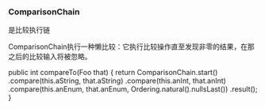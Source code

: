 ### ComparisonChain

是比较执行链

ComparisonChain执行一种懒比较：它执行比较操作直至发现非零的结果，在那之后的比较输入将被忽略。



public int compareTo(Foo that) {
    return ComparisonChain.start()
            .compare(this.aString, that.aString)
            .compare(this.anInt, that.anInt)
            .compare(this.anEnum, that.anEnum, Ordering.natural().nullsLast())
            .result();
}

